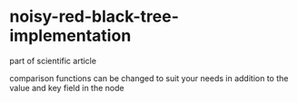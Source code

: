 # noisy-red-black-tree-implementation
part of scientific article

comparison functions can be changed to suit your needs in addition to the value and key field in the node
